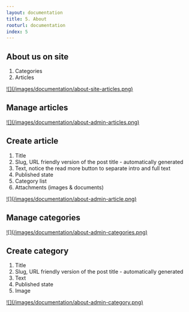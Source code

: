 ```yaml
---
layout: documentation
title: 5. About
rooturl: documentation
index: 5
---
```


## About us on site

1. Categories
2. Articles

<a href="/images/documentation/about-site-articles.png" data-gallery="enabled">
![](/images/documentation/about-site-articles.png)
</a>

## Manage articles

<a href="/images/documentation/about-admin-articles.png" data-gallery="enabled">
![](/images/documentation/about-admin-articles.png)
</a>

## Create article

1. Title
2. Slug, URL friendly version of the post title - automatically generated
3. Text, notice the read more button to separate intro and full text
4. Published state
5. Category list
6. Attachments (images & documents)

<a href="/images/documentation/about-admin-article.png" data-gallery="enabled">
![](/images/documentation/about-admin-article.png)
</a>

## Manage categories

<a href="/images/documentation/about-admin-categories.png" data-gallery="enabled">
![](/images/documentation/about-admin-categories.png)
</a>

## Create category

1. Title
2. Slug, URL friendly version of the post title - automatically generated
3. Text
4. Published state
5. Image

<a href="/images/documentation/about-admin-category.png" data-gallery="enabled">
![](/images/documentation/about-admin-category.png)
</a>

